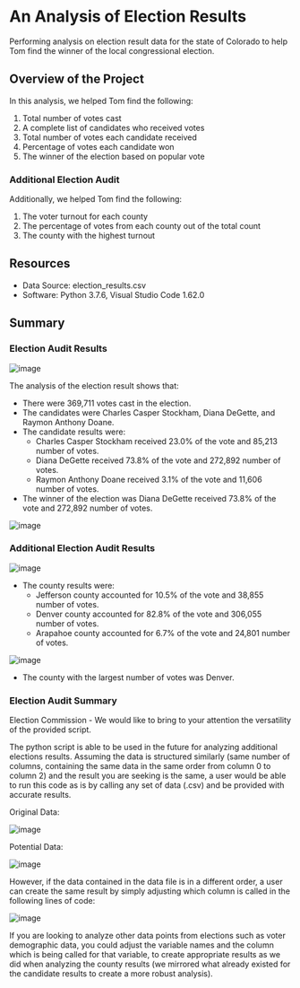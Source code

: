 # An Analysis of Election Results
Performing analysis on election result data for the state of Colorado to help Tom find the winner of the local congressional election. 

## Overview of the Project
In this analysis, we helped Tom find the following: 

1. Total number of votes cast
2. A complete list of candidates who received votes
3. Total number of votes each candidate received
4. Percentage of votes each candidate won
5. The winner of the election based on popular vote

### Additional Election Audit
Additionally, we helped Tom find the following:

1. The voter turnout for each county
2. The percentage of votes from each county out of the total count
3. The county with the highest turnout

## Resources 
- Data Source: election_results.csv
- Software: Python 3.7.6, Visual Studio Code 1.62.0

## Summary

### Election Audit Results
![image](https://user-images.githubusercontent.com/92613639/141409826-d288074f-8fb3-42b8-a615-b6bbd270d60b.png)

The analysis of the election result shows that:
- There were 369,711 votes cast in the election. 
- The candidates were Charles Casper Stockham, Diana DeGette, and Raymon Anthony Doane.
- The candidate results were:
    - Charles Casper Stockham received 23.0% of the vote and 85,213 number of votes.
    - Diana DeGette received 73.8% of the vote and 272,892 number of votes.
    - Raymon Anthony Doane received 3.1% of the vote and 11,606 number of votes.
- The winner of the election was Diana DeGette received 73.8% of the vote and 272,892 number of votes.

![image](https://user-images.githubusercontent.com/92613639/141411661-2c7173f2-d0e8-4016-9208-cea2735df092.png)

### Additional Election Audit Results
![image](https://user-images.githubusercontent.com/92613639/141419054-c197e30b-947e-4a45-930b-fcba6559f5cd.png)

- The county results were:
    - Jefferson county accounted for 10.5% of the vote and 38,855 number of votes.
    - Denver county accounted for 82.8% of the vote and 306,055 number of votes.
    - Arapahoe county accounted for 6.7% of the vote and 24,801 number of votes.

![image](https://user-images.githubusercontent.com/92613639/141419091-75f28cab-85ac-4d8e-af28-a87c61b98187.png)

- The county with the largest number of votes was Denver.

### Election Audit Summary
Election Commission - We would like to bring to your attention the versatility of the provided script. 

The python script is able to be used in the future for analyzing additional elections results. Assuming the data is structured similarly (same number of columns, containing the same data in the same order from column 0 to column 2) and the result you are seeking is the same, a user would be able to run this code as is by calling any set of data (.csv) and be provided with accurate results.

Original Data:

![image](https://user-images.githubusercontent.com/92613639/141419681-6b65c5ab-8a14-44f0-8d14-6b9104b82110.png)

Potential Data:

![image](https://user-images.githubusercontent.com/92613639/141419996-a2989f97-58e3-4fb7-b446-8451a8645631.png)

However, if the data contained in the data file is in a different order, a user can create the same result by simply adjusting which column is called in the following lines of code:

![image](https://user-images.githubusercontent.com/92613639/141420165-770fcd9f-1d90-43a1-bea3-07c1447d322c.png)

If you are looking to analyze other data points from elections such as voter demographic data, you could adjust the variable names and the column which is being called for that variable, to create appropriate results as we did when analyzing the county results (we mirrored what already existed for the candidate results to create a more robust analysis).
